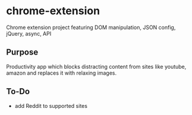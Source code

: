 # chrome-extension
Chrome extension project featuring DOM manipulation, JSON config, jQuery, async, API

## Purpose
Productivity app which blocks distracting content from sites like youtube, amazon and replaces it with relaxing images.

## To-Do
- add Reddit to supported sites
